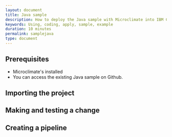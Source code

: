 ```yaml
---
layout: document
title: Java sample
description: How to deploy the Java sample with Microclimate into IBM Cloud Private
keywords: Using, coding, apply, sample, example
duration: 10 minutes
permalink: samplejava
type: document
---
```

## Prerequisites
- Microclimate's installed
- You can access the existing Java sample on Github.

## Importing the project

## Making and testing a change

## Creating a pipeline
